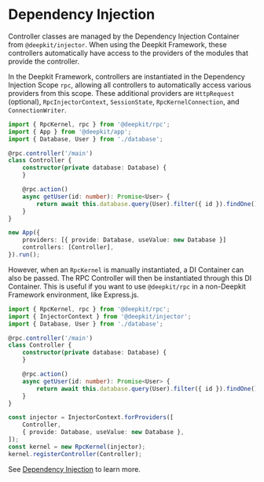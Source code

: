 # Dependency Injection

Controller classes are managed by the Dependency Injection Container from `@deepkit/injector`. When using the Deepkit Framework, these controllers automatically have access to the providers of the modules that provide the controller.

In the Deepkit Framework, controllers are instantiated in the Dependency Injection Scope `rpc`, allowing all controllers to automatically access various providers from this scope. These additional providers are `HttpRequest` (optional), `RpcInjectorContext`, `SessionState`, `RpcKernelConnection`, and `ConnectionWriter`.

```typescript
import { RpcKernel, rpc } from '@deepkit/rpc';
import { App } from '@deepkit/app';
import { Database, User } from './database';

@rpc.controller('/main')
class Controller {
    constructor(private database: Database) {
    }

    @rpc.action()
    async getUser(id: number): Promise<User> {
        return await this.database.query(User).filter({ id }).findOne();
    }
}

new App({
    providers: [{ provide: Database, useValue: new Database }]
    controllers: [Controller],
}).run();
```

However, when an `RpcKernel` is manually instantiated, a DI Container can also be passed. The RPC Controller will then be instantiated through this DI Container. This is useful if you want to use `@deepkit/rpc` in a non-Deepkit Framework environment, like Express.js.

```typescript
import { RpcKernel, rpc } from '@deepkit/rpc';
import { InjectorContext } from '@deepkit/injector';
import { Database, User } from './database';

@rpc.controller('/main')
class Controller {
    constructor(private database: Database) {
    }

    @rpc.action()
    async getUser(id: number): Promise<User> {
        return await this.database.query(User).filter({ id }).findOne();
    }
}

const injector = InjectorContext.forProviders([
    Controller,
    { provide: Database, useValue: new Database },
]);
const kernel = new RpcKernel(injector);
kernel.registerController(Controller);
```

See [Dependency Injection](../dependency-injection.md) to learn more.
